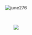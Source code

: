 <div align=center>
<p>&nbsp;<img align="center" src="https://github-readme-stats.vercel.app/api?username=june276&show_icons=true&theme=dark&locale=en" alt="june276" /></p>
<br>
<p>&nbsp;<img align="center" src="https://github-readme-stats.vercel.app/api/top-langs/?username=june276&ayout=&layout=compact&theme=dark" /></p>
</div>
